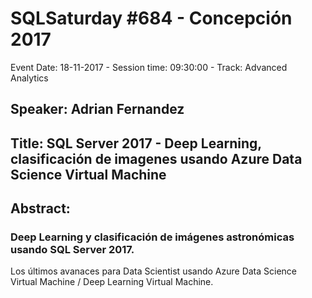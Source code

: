 # SQLSaturday #684 - Concepción 2017
Event Date: 18-11-2017 - Session time: 09:30:00 - Track: Advanced Analytics
## Speaker: Adrian Fernandez
## Title: SQL Server 2017 - Deep Learning, clasificación de imagenes usando Azure Data Science Virtual Machine
## Abstract:
### Deep Learning y clasificación de imágenes astronómicas usando SQL Server 2017.
Los últimos avanaces para Data Scientist usando  Azure Data Science Virtual Machine / Deep Learning Virtual Machine.

